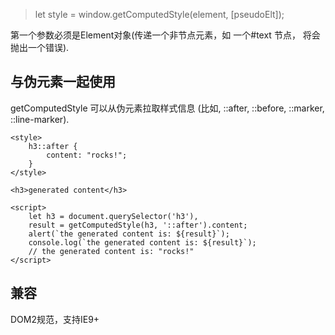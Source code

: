 > let style = window.getComputedStyle(element, [pseudoElt]);

第一个参数必须是Element对象(传递一个非节点元素，如 一个#text 节点， 将会抛出一个错误). 

## 与伪元素一起使用
getComputedStyle 可以从伪元素拉取样式信息 (比如, ::after, ::before, ::marker, ::line-marker).

````
<style>
    h3::after {
        content: "rocks!";
    }
</style>

<h3>generated content</h3> 

<script>
    let h3 = document.querySelector('h3'), 
    result = getComputedStyle(h3, '::after').content;
    alert(`the generated content is: ${result}`);
    console.log(`the generated content is: ${result}`); 
    // the generated content is: "rocks!"
</script>

````

## 兼容
DOM2规范，支持IE9+